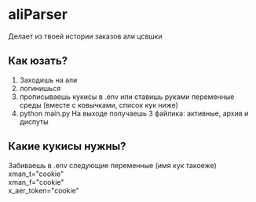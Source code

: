 # aliParser
Делает из твоей истории заказов али цсвшки
## Как юзать?
1. Заходишь на али
2. логинишься
3. прописываешь кукисы в .env или ставишь руками переменные среды (вместе с ковычками, список кук ниже)
4. python main.py
На выходе получаешь 3 файлика: активные, архив и диспуты

## Какие кукисы нужны?
Забиваешь в .env следующие переменные (имя кук такоеже)  
xman_t="cookie"  
xman_f="cookie"  
x_aer_token="cookie"  
